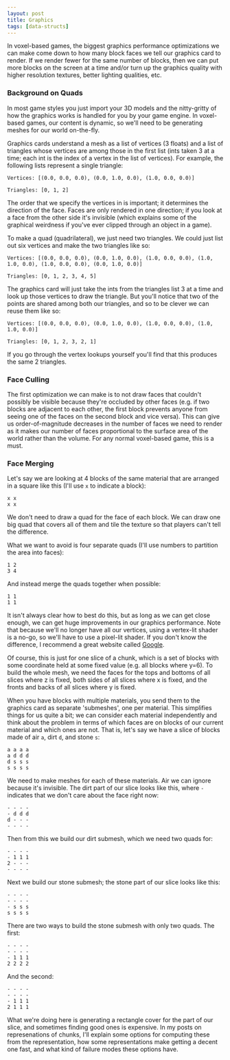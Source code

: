 ```yaml
---
layout: post
title: Graphics
tags: [data-structs]
---
```


In voxel-based games, the biggest graphics performance optimizations we can make come down to how many block faces we tell our graphics card to render. If we render fewer for the same number of blocks, then we can put more blocks on the screen at a time and/or turn up the graphics quality with higher resolution textures, better lighting qualities, etc.

### Background on Quads
In most game styles you just import your 3D models and the nitty-gritty of how the graphics works is handled for you by your game engine. In voxel-based games, our content is dynamic, so we'll need to be generating meshes for our world on-the-fly.

Graphics cards understand a mesh as a list of vertices (3 floats) and a list of triangles whose vertices are among those in the first list (ints taken 3 at a time; each int is the index of a vertex in the list of vertices). For example, the following lists represent a single triangle:

`Vertices: [(0.0, 0.0, 0.0), (0.0, 1.0, 0.0), (1.0, 0.0, 0.0)]`

`Triangles: [0, 1, 2]`

The order that we specify the vertices in is important; it determines the direction of the face. Faces are only rendered in one direction; if you look at a face from the other side it's invisible (which explains some of the graphical weirdness if you've ever clipped through an object in a game).

To make a quad (quadrilateral), we just need two triangles. We could just list out six vertices and make the two triangles like so:

`Vertices: [(0.0, 0.0, 0.0), (0.0, 1.0, 0.0), (1.0, 0.0, 0.0), (1.0, 1.0, 0.0), (1.0, 0.0, 0.0), (0.0, 1.0, 0.0)]`

`Triangles: [0, 1, 2, 3, 4, 5]`

The graphics card will just take the ints from the triangles list 3 at a time and look up those vertices to draw the triangle. But you'll notice that two of the points are shared among both our triangles, and so to be clever we can reuse them like so:

`Vertices: [(0.0, 0.0, 0.0), (0.0, 1.0, 0.0), (1.0, 0.0, 0.0), (1.0, 1.0, 0.0)]`

`Triangles: [0, 1, 2, 3, 2, 1]`

If you go through the vertex lookups yourself you'll find that this produces the same 2 triangles.

### Face Culling
The first optimization we can make is to not draw faces that couldn't possibly be visible because they're occluded by other faces (e.g. if two blocks are adjacent to each other, the first block prevents anyone from seeing one of the faces on the second block and vice versa). This can give us order-of-magnitude decreases in the number of faces we need to render as it makes our number of faces proportional to the surface area of the world rather than the volume. For any normal voxel-based game, this is a must.

### Face Merging
Let's say we are looking at 4 blocks of the same material that are arranged in a square like this (I'll use `x` to indicate a block):
```
x x
x x
```
We don't need to draw a quad for the face of each block. We can draw one big quad that covers all of them and tile the texture so that players can't tell the difference.

What we want to avoid is four separate quads (I'll use numbers to partition the area into faces):
```
1 2
3 4
```
And instead merge the quads together when possible:
```
1 1
1 1
```
It isn't always clear how to best do this, but as long as we can get close enough, we can get huge improvements in our graphics performance. Note that because we'll no longer have all our vertices, using a vertex-lit shader is a no-go, so we'll have to use a pixel-lit shader. If you don't know the difference, I recommend a great website called [Google](https://www.google.com/).

Of course, this is just for one slice of a chunk, which is a set of blocks with some coordinate held at some fixed value (e.g. all blocks where y=6). To build the whole mesh, we need the faces for the tops and bottoms of all slices where z is fixed, both sides of all slices where x is fixed, and the fronts and backs of all slices where y is fixed.

When you have blocks with multiple materials, you send them to the graphics card as separate 'submeshes', one per material. This simplifies things for us quite a bit; we can consider each material independently and think about the problem in terms of which faces are on blocks of our current material and which ones are not. That is, let's say we have a slice of blocks made of air `a`, dirt `d`, and stone `s`:
```
a a a a
a d d d
d s s s
s s s s
```
We need to make meshes for each of these materials. Air we can ignore because it's invisible. The dirt part of our slice looks like this, where `-` indicates that we don't care about the face right now:
```
- - - -
- d d d
d - - -
- - - -
```
Then from this we build our dirt submesh, which we need two quads for:
```
- - - -
- 1 1 1
2 - - -
- - - -
```
Next we build our stone submesh; the stone part of our slice looks like this:
```
- - - -
- - - -
- s s s
s s s s
```
There are two ways to build the stone submesh with only two quads. The first:
```
- - - -
- - - -
- 1 1 1
2 2 2 2
```
And the second:
```
- - - -
- - - -
- 1 1 1
2 1 1 1
```
What we're doing here is generating a rectangle cover for the part of our slice, and sometimes finding good ones is expensive. In my posts on represenations of chunks, I'll explain some options for computing these from the representation, how some representations make getting a decent one fast, and what kind of failure modes these options have.
